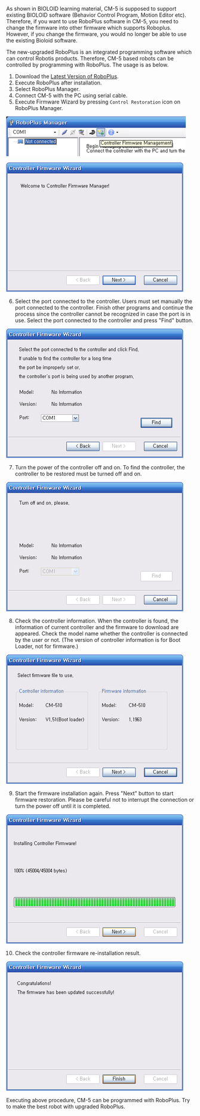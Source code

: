 As shown in BIOLOID learning material, CM-5 is supposed to support existing BIOLOID software (Behavior Control Program, Motion Editor etc). Therefore, if you want to use RoboPlus software in CM-5, you need to change the firmware into other firmware which supports Roboplus. However, if you change the firmware, you would no longer be able to use the existing Bioloid software.

The new-upgraded RoboPlus is an integrated programming software which can control Robotis products.
Therefore, CM-5 based robots can be controlled by programming with RoboPlus.
The usage is as below.

1. Download the [Latest Version of RoboPlus](http://en.robotis.com/BlueAD/board.php?bbs_id=downloads&mode=view&bbs_no=1152561&page=1&key=&keyword=&sort=&scate=).
2. Execute RoboPlus after installation.
3. Select RoboPlus Manager.
4. Connect CM-5 with the PC using serial cable.
5. Execute Firmware Wizard by pressing `Control Restoration` icon on RoboPlus Manager.

  ![Firmware-Recovery-1](/assets/images/edu/bioloid/bioloid_entry_001.png)

  ![Firmware-Recovery-2](/assets/images/edu/bioloid/bioloid_entry_002.png)

6. Select the port connected to the controller.
  Users must set manually the port connected to the controller. Finish other programs and continue the process since the controller cannot be recognized in case the port is in use.  Select the port connected to the controller and press "Find" button.

  ![Firmware-Recovery-3](/assets/images/edu/bioloid/bioloid_entry_003.png)

7. Turn the power of the controller off and on.
  To find the controller, the controller to be restored must be turned off and on.

  ![Firmware-Recovery-4](/assets/images/edu/bioloid/bioloid_entry_004.png)

8. Check the controller information.
  When the controller is found, the information of current controller and the firmware to download are appeared.  Check the model name whether the controller is connected by the user or not.  (The version of controller information is for Boot Loader, not for firmware.)

  ![Firmware-Recovery-5](/assets/images/edu/bioloid/bioloid_entry_005.png)

9. Start the firmware installation again.
  Press "Next" button to start firmware restoration. Please be careful not to interrupt the connection or turn the power off until it is completed.

  ![Firmware-Recovery-6](/assets/images/edu/bioloid/bioloid_entry_006.png)

10. Check the controller firmware re-installation result.

  ![Firmware-Recovery-7](/assets/images/edu/bioloid/bioloid_entry_007.png)

Executing above procedure, CM-5 can be programmed with RoboPlus. Try to make the best robot with upgraded RoboPlus.
